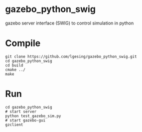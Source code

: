 # gazebo_python_swig
gazebo server interface (SWIG) to control simulation in python 

# Compile
    git clone https://github.com/lgesing/gazebo_python_swig.git
    cd gazebo_python_swig
    cd build
    cmake ../
    make

# Run
    cd gazebo_python_swig
    # start server
    python test_gazebo_sim.py
    # start gazebo-gui
    gzclient
    
